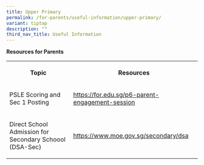 ```yaml
---
title: Upper Primary
permalink: /for-parents/useful-information/upper-primary/
variant: tiptap
description: ""
third_nav_title: Useful Information
---
```

<p><strong>Resources for Parents</strong>
</p>
<table>
<tbody>
<tr>
<th rowspan="1" colspan="1">
<p>Topic</p>
</th>
<th rowspan="1" colspan="1">
<p>Resources</p>
</th>
</tr>
<tr>
<td rowspan="1" colspan="1">
<p>PSLE Scoring and Sec 1 Posting</p>
</td>
<td rowspan="1" colspan="1">
<p><a href="https://for.edu.sg/p6-parent-engagement-session" rel="noopener noreferrer nofollow" target="_blank"><u>https://for.edu.sg/p6-parent-engagement-session</u></a>
</p>
</td>
</tr>
<tr>
<td rowspan="1" colspan="1">
<p>Direct School Admission for Secondary Schoool (DSA-Sec)</p>
</td>
<td rowspan="1" colspan="1">
<p><a href="https://www.moe.gov.sg/secondary/dsa" rel="noopener noreferrer nofollow" target="_blank"><u>https://www.moe.gov.sg/secondary/dsa</u></a>
</p>
</td>
</tr>
</tbody>
</table>
<p></p>